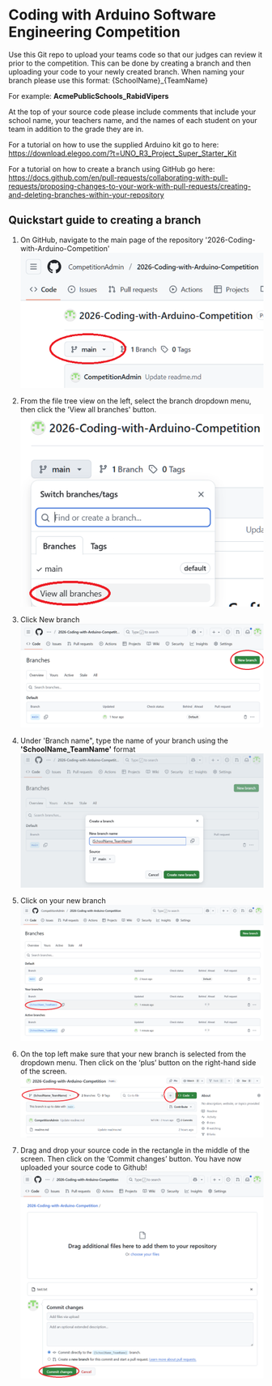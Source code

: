 # Coding with Arduino Software Engineering Competition

Use this Git repo to upload your teams code so that our judges can review it prior to the competition.  This can be done by creating a branch and then uploading your code to your newly created branch.  When naming your branch please use this format: {SchoolName}_{TeamName}

For example: <b>AcmePublicSchools_RabidVipers</b>

At the top of your source code please include comments that include your school name, your teachers name, and the names of each student on your team in addition to the grade they are in.

For a tutorial on how to use the supplied Arduino kit go to here: https://download.elegoo.com/?t=UNO_R3_Project_Super_Starter_Kit

For a tutorial on how to create a branch using GitHub go here: https://docs.github.com/en/pull-requests/collaborating-with-pull-requests/proposing-changes-to-your-work-with-pull-requests/creating-and-deleting-branches-within-your-repository



## Quickstart guide to creating a branch
   1. On GitHub, navigate to the main page of the repository '2026-Coding-with-Arduino-Competition'
      ![Select Repo](images/Main.png)
      
   2. From the file tree view on the left, select the  branch dropdown menu, then click the 'View all branches' button. 
      ![Select Branch](images/Step2.png)
      
   3. Click New branch
      ![Create Branch](images/NewBranch.png)
      
   4. Under 'Branch name", type the name of your branch using the <b>'SchoolName_TeamName'</b> format
      ![Name Branch](images/Step4.png)
      
   5. Click on your new branch
      ![Branch Source](images/Step5.png)
      
   6. On the top left make sure that your new branch is selected from the dropdown menu.  Then click on the ‘plus’ button on the right-hand side of the screen.
      ![Add Files](images/Step6.png)

   7. Drag and drop your source code in the rectangle in the middle of the screen.  Then click on the ‘Commit changes’ button.  You have now uploaded your source code to Github!
      ![Save Files](images/Step7.png)


